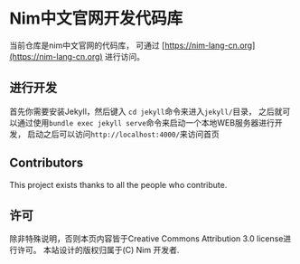 # Nim中文官网开发代码库

当前仓库是nim中文官网的代码库，
可通过 [https://nim-lang-cn.org](https://nim-lang-cn.org) 进行访问。


## 进行开发

首先你需要安装Jekyll，然后键入 ``cd jekyll``命令来进入`jekyll/`目录， 
之后就可以通过使用`bundle exec jekyll serve`命令来启动一个本地WEB服务器进行开发， 
启动之后可以访问`http://localhost:4000/`来访问首页

## Contributors

This project exists thanks to all the people who contribute.


## 许可

除非特殊说明，否则本页内容皆于Creative Commons Attribution 3.0 license进行许可。
本站设计的版权归属于(C) Nim 开发者.
